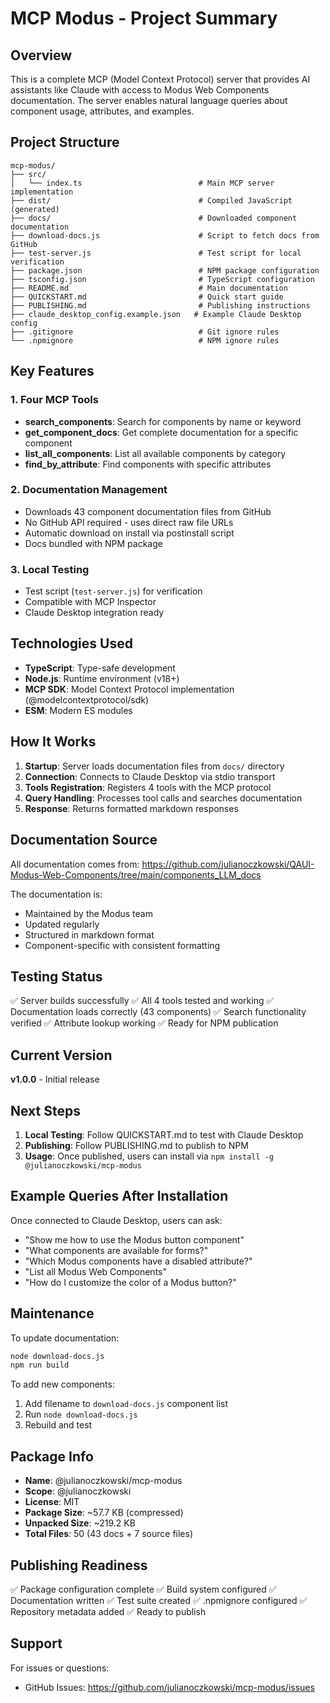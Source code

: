 # MCP Modus - Project Summary

## Overview

This is a complete MCP (Model Context Protocol) server that provides AI assistants like Claude with access to Modus Web Components documentation. The server enables natural language queries about component usage, attributes, and examples.

## Project Structure

```
mcp-modus/
├── src/
│   └── index.ts                          # Main MCP server implementation
├── dist/                                 # Compiled JavaScript (generated)
├── docs/                                 # Downloaded component documentation
├── download-docs.js                      # Script to fetch docs from GitHub
├── test-server.js                        # Test script for local verification
├── package.json                          # NPM package configuration
├── tsconfig.json                         # TypeScript configuration
├── README.md                             # Main documentation
├── QUICKSTART.md                         # Quick start guide
├── PUBLISHING.md                         # Publishing instructions
├── claude_desktop_config.example.json   # Example Claude Desktop config
├── .gitignore                            # Git ignore rules
└── .npmignore                            # NPM ignore rules
```

## Key Features

### 1. Four MCP Tools

- **search_components**: Search for components by name or keyword
- **get_component_docs**: Get complete documentation for a specific component
- **list_all_components**: List all available components by category
- **find_by_attribute**: Find components with specific attributes

### 2. Documentation Management

- Downloads 43 component documentation files from GitHub
- No GitHub API required - uses direct raw file URLs
- Automatic download on install via postinstall script
- Docs bundled with NPM package

### 3. Local Testing

- Test script (`test-server.js`) for verification
- Compatible with MCP Inspector
- Claude Desktop integration ready

## Technologies Used

- **TypeScript**: Type-safe development
- **Node.js**: Runtime environment (v18+)
- **MCP SDK**: Model Context Protocol implementation (@modelcontextprotocol/sdk)
- **ESM**: Modern ES modules

## How It Works

1. **Startup**: Server loads documentation files from `docs/` directory
2. **Connection**: Connects to Claude Desktop via stdio transport
3. **Tools Registration**: Registers 4 tools with the MCP protocol
4. **Query Handling**: Processes tool calls and searches documentation
5. **Response**: Returns formatted markdown responses

## Documentation Source

All documentation comes from:
https://github.com/julianoczkowski/QAUI-Modus-Web-Components/tree/main/components_LLM_docs

The documentation is:
- Maintained by the Modus team
- Updated regularly
- Structured in markdown format
- Component-specific with consistent formatting

## Testing Status

✅ Server builds successfully
✅ All 4 tools tested and working
✅ Documentation loads correctly (43 components)
✅ Search functionality verified
✅ Attribute lookup working
✅ Ready for NPM publication

## Current Version

**v1.0.0** - Initial release

## Next Steps

1. **Local Testing**: Follow QUICKSTART.md to test with Claude Desktop
2. **Publishing**: Follow PUBLISHING.md to publish to NPM
3. **Usage**: Once published, users can install via `npm install -g @julianoczkowski/mcp-modus`

## Example Queries After Installation

Once connected to Claude Desktop, users can ask:

- "Show me how to use the Modus button component"
- "What components are available for forms?"
- "Which Modus components have a disabled attribute?"
- "List all Modus Web Components"
- "How do I customize the color of a Modus button?"

## Maintenance

To update documentation:
```bash
node download-docs.js
npm run build
```

To add new components:
1. Add filename to `download-docs.js` component list
2. Run `node download-docs.js`
3. Rebuild and test

## Package Info

- **Name**: @julianoczkowski/mcp-modus
- **Scope**: @julianoczkowski
- **License**: MIT
- **Package Size**: ~57.7 KB (compressed)
- **Unpacked Size**: ~219.2 KB
- **Total Files**: 50 (43 docs + 7 source files)

## Publishing Readiness

✅ Package configuration complete
✅ Build system configured
✅ Documentation written
✅ Test suite created
✅ .npmignore configured
✅ Repository metadata added
✅ Ready to publish

## Support

For issues or questions:
- GitHub Issues: https://github.com/julianoczkowski/mcp-modus/issues
